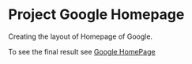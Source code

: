 # Project Google Homepage

Creating the layout of Homepage of Google.

To see the final result see [Google HomePage](https://fcarlosdev.github.io/google-homepage/)


